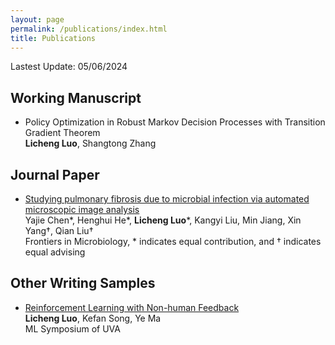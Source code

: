 ```yaml
---
layout: page
permalink: /publications/index.html
title: Publications
---
```


Lastest Update: 05/06/2024&nbsp; 

## Working Manuscript 

- Policy Optimization in Robust Markov Decision Processes with Transition Gradient Theorem
<br>**Licheng Luo**, Shangtong Zhang<br>

## Journal Paper

- [Studying pulmonary fibrosis due to microbial infection via automated microscopic image analysis](https://www.frontiersin.org/journals/microbiology/articles/10.3389/fmicb.2023.1176339/full)<br>Yajie Chen*, Henghui He*, **Licheng Luo***, Kangyi Liu, Min Jiang, Xin Yang†, Qian Liu†<br>Frontiers in Microbiology, * indicates equal contribution, and † indicates equal advising<br>

## Other Writing Samples

- [Reinforcement Learning with Non-human Feedback](https://plen1lune.github.io/file/RL_Resume/RLHF.pdf)<br>**Licheng Luo**, Kefan Song, Ye Ma<br> ML Symposium of UVA
